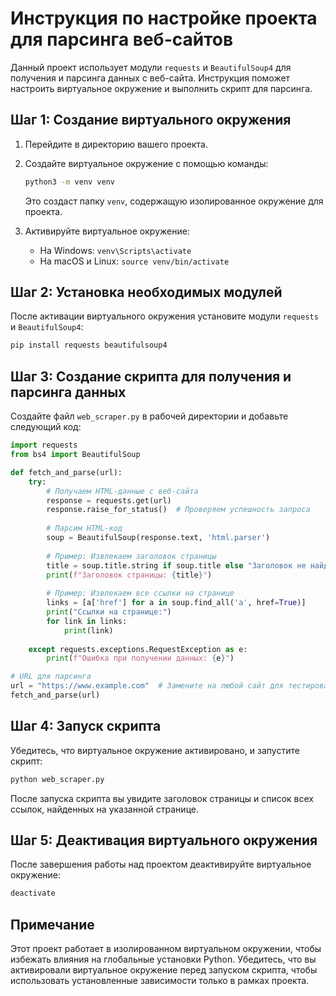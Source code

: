 # Инструкция по настройке проекта для парсинга веб-сайтов

Данный проект использует модули `requests` и `BeautifulSoup4` для получения и парсинга данных с веб-сайта. Инструкция поможет настроить виртуальное окружение и выполнить скрипт для парсинга.

## Шаг 1: Создание виртуального окружения

1. Перейдите в директорию вашего проекта.
2. Создайте виртуальное окружение с помощью команды:
   ```bash
   python3 -m venv venv
   ```
   Это создаст папку `venv`, содержащую изолированное окружение для проекта.

3. Активируйте виртуальное окружение:
   - На Windows: `venv\Scripts\activate`
   - На macOS и Linux: `source venv/bin/activate`

## Шаг 2: Установка необходимых модулей

После активации виртуального окружения установите модули `requests` и `BeautifulSoup4`:
   ```bash
   pip install requests beautifulsoup4
   ```

## Шаг 3: Создание скрипта для получения и парсинга данных

Создайте файл `web_scraper.py` в рабочей директории и добавьте следующий код:
   ```python
   import requests
   from bs4 import BeautifulSoup

   def fetch_and_parse(url):
       try:
           # Получаем HTML-данные с веб-сайта
           response = requests.get(url)
           response.raise_for_status()  # Проверяем успешность запроса
           
           # Парсим HTML-код
           soup = BeautifulSoup(response.text, 'html.parser')
           
           # Пример: Извлекаем заголовок страницы
           title = soup.title.string if soup.title else "Заголовок не найден"
           print(f"Заголовок страницы: {title}")
           
           # Пример: Извлекаем все ссылки на странице
           links = [a['href'] for a in soup.find_all('a', href=True)]
           print("Ссылки на странице:")
           for link in links:
               print(link)
               
       except requests.exceptions.RequestException as e:
           print(f"Ошибка при получении данных: {e}")

   # URL для парсинга
   url = "https://www.example.com"  # Замените на любой сайт для тестирования
   fetch_and_parse(url)
   ```

## Шаг 4: Запуск скрипта

Убедитесь, что виртуальное окружение активировано, и запустите скрипт:
   ```bash
   python web_scraper.py
   ```
После запуска скрипта вы увидите заголовок страницы и список всех ссылок, найденных на указанной странице.

## Шаг 5: Деактивация виртуального окружения

После завершения работы над проектом деактивируйте виртуальное окружение:
   ```bash
   deactivate
   ```

## Примечание

Этот проект работает в изолированном виртуальном окружении, чтобы избежать влияния на глобальные установки Python. Убедитесь, что вы активировали виртуальное окружение перед запуском скрипта, чтобы использовать установленные зависимости только в рамках проекта.
